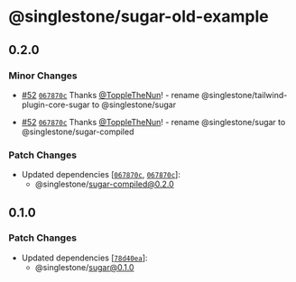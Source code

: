 # @singlestone/sugar-old-example

## 0.2.0

### Minor Changes

- [#52](https://github.com/singlestone/sugar/pull/52) [`067870c`](https://github.com/singlestone/sugar/commit/067870c9daebd50c5710df91e7f065f964f0b3f1) Thanks [@ToppleTheNun](https://github.com/ToppleTheNun)! - rename @singlestone/tailwind-plugin-core-sugar to @singlestone/sugar

* [#52](https://github.com/singlestone/sugar/pull/52) [`067870c`](https://github.com/singlestone/sugar/commit/067870c9daebd50c5710df91e7f065f964f0b3f1) Thanks [@ToppleTheNun](https://github.com/ToppleTheNun)! - rename @singlestone/sugar to @singlestone/sugar-compiled

### Patch Changes

- Updated dependencies [[`067870c`](https://github.com/singlestone/sugar/commit/067870c9daebd50c5710df91e7f065f964f0b3f1), [`067870c`](https://github.com/singlestone/sugar/commit/067870c9daebd50c5710df91e7f065f964f0b3f1)]:
  - @singlestone/sugar-compiled@0.2.0

## 0.1.0

### Patch Changes

- Updated dependencies [[`78d40ea`](https://github.com/singlestone/sugar/commit/78d40ea5f717c4549b0e6ba06588e79624b11395)]:
  - @singlestone/sugar@0.1.0
